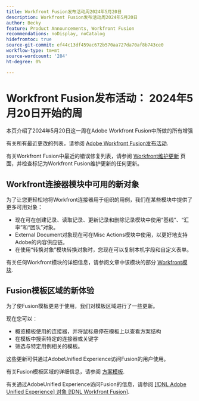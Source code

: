 ```yaml
---
title: Workfront Fusion发布活动周2024年5月20日
description: Workfront Fusion发布活动周2024年5月20日
author: Becky
feature: Product Announcements, Workfront Fusion
recommendations: noDisplay, noCatalog
hidefromtoc: true
source-git-commit: ef44c13df459ac672b570aa727da70af8b743ce0
workflow-type: tm+mt
source-wordcount: '284'
ht-degree: 0%

---
```


# Workfront Fusion发布活动： 2024年5月20日开始的周

本页介绍了2024年5月20日这一周在Adobe Workfront Fusion中所做的所有增强

有关所有最近更改的列表，请参阅 [Adobe Workfront Fusion发布活动](../../../product-announcements/product-releases/fusion-release-activity/fusion-release-activity.md).

有关Workfront Fusion中最近的错误修复列表，请参阅 [Workfront维护更新](https://experienceleague.adobe.com/docs/workfront-known-issues/releases/current-updates.html) 页面，并检查标记为Workfront Fusion维护更新的任何更新。

## Workfront连接器模块中可用的新对象

为了让您更轻松地将Workfront连接器用于组织的用例，我们在某些模块中提供了更多可用对象：

* 现在可在创建记录、读取记录、更新记录和删除记录模块中使用“基线”、“汇率”和“团队”对象。
* External Document对象现在可在Misc Actions模块中使用，以更好地支持Adobe的内容供应链。
* 在使用“转换对象”模块转换对象时，您现在可以复制本机字段和自定义表单。

有关任何Workfront模块的详细信息，请参阅文章中该模块的部分 [Workfront模块](/help/quicksilver/workfront-fusion/apps-and-their-modules/workfront-modules.md).

## Fusion模板区域的新体验

为了使Fusion模板更易于使用，我们对模板区域进行了一些更新。

现在您可以：

* 概览模板使用的连接器，并将鼠标悬停在模板上以查看方案结构
* 在模板中搜索特定的连接器或关键字
* 筛选与特定用例相关的模板。

这些更新可供通过AdobeUnified Experience访问Fusion的用户使用。

有关Fusion模板区域的详细信息，请参阅 [方案模板](/help/quicksilver/workfront-fusion/scenarios/templates/fusion-templates.md).

有关通过AdobeUnified Experience访问Fusion的信息，请参阅 [[!DNL Adobe Unified Experience] 对象 [!DNL Workfront Fusion]](/help/quicksilver/workfront-fusion/fusion-in-admin-console/fusion-unified-experience.md).

